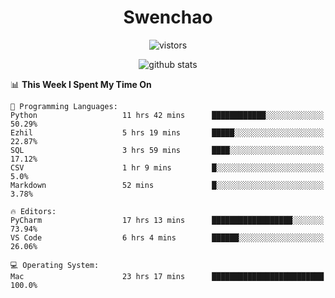 <h1 align="center">Swenchao</h3>

<p align="center">
  <img src="https://visitor-badge.glitch.me/badge?page_id=Swenchao" alt="vistors" />
</p>

<p align="center">
  <img src="https://github-readme-stats.vercel.app/api?username=Swenchao&count_private=true&show_icons=true&theme=vue-dark&hide_title=true" alt="github stats" />
</p>

<!--START_SECTION:waka-->
📊 **This Week I Spent My Time On** 

```text
💬 Programming Languages: 
Python                   11 hrs 42 mins      ████████████░░░░░░░░░░░░░   50.29% 
Ezhil                    5 hrs 19 mins       █████░░░░░░░░░░░░░░░░░░░░   22.87% 
SQL                      3 hrs 59 mins       ████░░░░░░░░░░░░░░░░░░░░░   17.12% 
CSV                      1 hr 9 mins         █░░░░░░░░░░░░░░░░░░░░░░░░   5.0% 
Markdown                 52 mins             █░░░░░░░░░░░░░░░░░░░░░░░░   3.78%

🔥 Editors: 
PyCharm                  17 hrs 13 mins      ██████████████████░░░░░░░   73.94% 
VS Code                  6 hrs 4 mins        ██████░░░░░░░░░░░░░░░░░░░   26.06%

💻 Operating System: 
Mac                      23 hrs 17 mins      █████████████████████████   100.0%

```


<!--END_SECTION:waka-->

